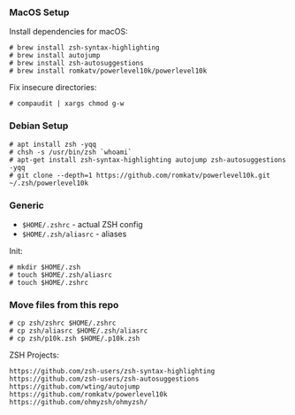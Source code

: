 ### MacOS Setup

Install dependencies for macOS:
```
# brew install zsh-syntax-highlighting
# brew install autojump
# brew install zsh-autosuggestions
# brew install romkatv/powerlevel10k/powerlevel10k
```

Fix insecure directories:
```
# compaudit | xargs chmod g-w
```

### Debian Setup

```
# apt install zsh -yqq
# chsh -s /usr/bin/zsh `whoami`
# apt-get install zsh-syntax-highlighting autojump zsh-autosuggestions -yqq
# git clone --depth=1 https://github.com/romkatv/powerlevel10k.git ~/.zsh/powerlevel10k
```

### Generic

- `$HOME/.zshrc` - actual ZSH config
- `$HOME/.zsh/aliasrc` - aliases

Init:
```
# mkdir $HOME/.zsh
# touch $HOME/.zsh/aliasrc
# touch $HOME/.zshrc
```

### Move files from this repo

```
# cp zsh/zshrc $HOME/.zshrc
# cp zsh/aliasrc $HOME/.zsh/aliasrc
# cp zsh/p10k.zsh $HOME/.p10k.zsh
```

ZSH Projects:
```
https://github.com/zsh-users/zsh-syntax-highlighting
https://github.com/zsh-users/zsh-autosuggestions
https://github.com/wting/autojump
https://github.com/romkatv/powerlevel10k
https://github.com/ohmyzsh/ohmyzsh/
```

